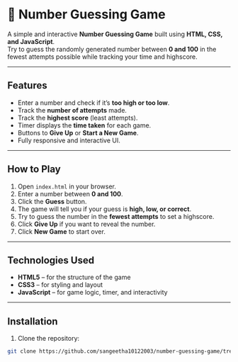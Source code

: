 # 🎯 Number Guessing Game

A simple and interactive **Number Guessing Game** built using **HTML, CSS, and JavaScript**.  
Try to guess the randomly generated number between **0 and 100** in the fewest attempts possible while tracking your time and highscore.

---

## Features

- Enter a number and check if it’s **too high or too low**.  
- Track the **number of attempts** made.  
- Track the **highest score** (least attempts).  
- Timer displays the **time taken** for each game.  
- Buttons to **Give Up** or **Start a New Game**.  
- Fully responsive and interactive UI.

---

## How to Play

1. Open `index.html` in your browser.  
2. Enter a number between **0 and 100**.  
3. Click the **Guess** button.  
4. The game will tell you if your guess is **high, low, or correct**.  
5. Try to guess the number in the **fewest attempts** to set a highscore.  
6. Click **Give Up** if you want to reveal the number.  
7. Click **New Game** to start over.

---

## Technologies Used

- **HTML5** – for the structure of the game  
- **CSS3** – for styling and layout  
- **JavaScript** – for game logic, timer, and interactivity  

---

## Installation

1. Clone the repository:

```bash
git clone https://github.com/sangeetha10122003/number-guessing-game/tree/main

